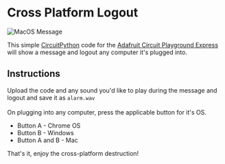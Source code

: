 # Cross Platform Logout
![MacOS Message](https://i.imgur.com/6xvSucI.png)

This simple [CircuitPython](https://github.com/adafruit/circuitpython) code for the [Adafruit Circuit Playground Express](https://www.adafruit.com/product/3333) will show a message and logout any computer it's plugged into.
## Instructions
Upload the code and any sound you'd like to play during the message and logout and save it as `alarm.wav`   
\
On plugging into any computer, press the applicable button for it's OS.
* Button A - Chrome OS
* Button B - Windows
* Button A and B - Mac


That's it, enjoy the cross-platform destruction!